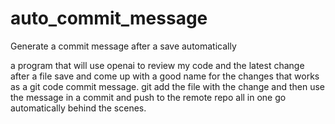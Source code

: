 # auto_commit_message
Generate a commit message after a save automatically

a program that will use openai to review my code and the latest change after a file save and come up with a good name for the changes that works as a git code commit message.   git add the file with the change and then use the message in a commit and push to the remote repo all in one go automatically behind the scenes.  
